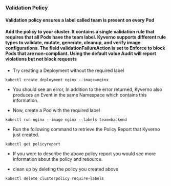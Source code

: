 ### Validation Policy
#### Validation policy ensures a label called team is present on every Pod
#### Add the policy to your cluster. It contains a single validation rule that requires that all Pods have the team label. Kyverno supports different rule types to validate, mutate, generate, cleanup, and verify image configurations. The field validationFailureAction is set to Enforce to block Pods that are non-compliant. Using the default value Audit will report violations but not block requests

- Try creating a Deployment without the required label
```
kubectl create deployment nginx --image=nginx 
```
- You should see an error, In addition to the error returned, Kyverno also produces an Event in the same Namespace which contains this information.

- Now, create a Pod with the required label
```
kubectl run nginx --image nginx --labels team=backend
```

- Run the following command to retrieve the Policy Report that Kyverno just created.

```
kubectl get policyreport
```
 - If you were to describe the above policy report you would see more information about the policy and resource.

- clean up by deleting the policy you created above
```
kubectl delete clusterpolicy require-labels
```
